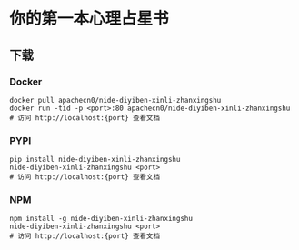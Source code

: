 # 你的第一本心理占星书

## 下载

### Docker

```
docker pull apachecn0/nide-diyiben-xinli-zhanxingshu
docker run -tid -p <port>:80 apachecn0/nide-diyiben-xinli-zhanxingshu
# 访问 http://localhost:{port} 查看文档
```

### PYPI

```
pip install nide-diyiben-xinli-zhanxingshu
nide-diyiben-xinli-zhanxingshu <port>
# 访问 http://localhost:{port} 查看文档
```

### NPM

```
npm install -g nide-diyiben-xinli-zhanxingshu
nide-diyiben-xinli-zhanxingshu <port>
# 访问 http://localhost:{port} 查看文档
```